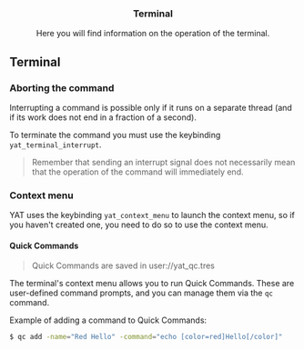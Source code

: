 <div align="center">
	<h3>Terminal</h1>
	<p>Here you will find information on the operation of the terminal.</p>
</div>

## Terminal

### Aborting the command

Interrupting a command is possible only if it runs on a separate thread (and if its work does not end in a fraction of a second).

To terminate the command you must use the keybinding `yat_terminal_interrupt`.

> Remember that sending an interrupt signal does not necessarily mean that the operation of the command will immediately end.

### Context menu

YAT uses the keybinding `yat_context_menu` to launch the context menu, so if you haven't created one, you need to do so to use the context menu.

#### Quick Commands

> Quick Commands are saved in user://yat_qc.tres

The terminal's context menu allows you to run Quick Commands.
These are user-defined command prompts, and you can manage them via the `qc` command.

Example of adding a command to Quick Commands:

```bash
$ qc add -name="Red Hello" -command="echo [color=red]Hello[/color]"
```
